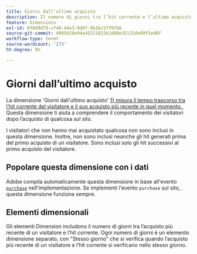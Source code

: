 ```yaml
---
title: Giorni dall’ultimo acquisto
description: Il numero di giorni tra l’hit corrente e l’ultimo acquisto effettuato.
feature: Dimensions
exl-id: 6f0d9d79-cf40-4de3-9d9f-9b1bc57f97b6
source-git-commit: d095628e94a45221815b1d08e35132de09f5ed8f
workflow-type: tm+mt
source-wordcount: '173'
ht-degree: 8%

---
```


# Giorni dall’ultimo acquisto

La dimensione &#39;Giorni dall&#39;ultimo acquisto&#39; [1&rbrace; misura il tempo trascorso tra l&#39;hit corrente del visitatore e il suo acquisto più recente in quel momento. &#x200B;](overview.md) Questa dimensione ti aiuta a comprendere il comportamento dei visitatori dopo l’acquisto di qualcosa sul sito.

I visitatori che non hanno mai acquistato qualcosa non sono inclusi in questa dimensione. Inoltre, non sono inclusi neanche gli hit generati prima del primo acquisto di un visitatore. Sono inclusi solo gli hit successivi al primo acquisto del visitatore.

## Popolare questa dimensione con i dati

Adobe compila automaticamente questa dimensione in base all&#39;evento [`purchase`](/help/implement/vars/page-vars/events/event-purchase.md) nell&#39;implementazione. Se implementi l&#39;evento `purchase` sul sito, questa dimensione funziona sempre.

## Elementi dimensionali

Gli elementi Dimension includono il numero di giorni tra l’acquisto più recente di un visitatore e l’hit corrente. Ogni numero di giorni è un elemento dimensione separato, con &quot;Stesso giorno&quot; che si verifica quando l’acquisto più recente di un visitatore e l’hit corrente si verificano nello stesso giorno.
